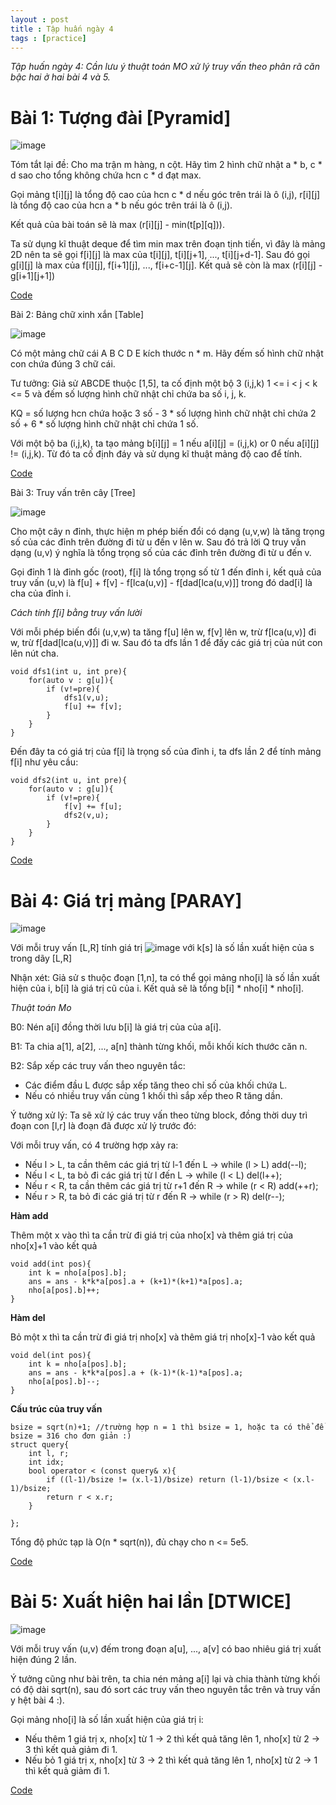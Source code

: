 ```yaml
---
layout : post
title : Tập huấn ngày 4
tags : [practice]
---
```

*Tập huấn ngày 4: Cần lưu ý thuật toán MO xử lý truy vấn theo phân rã căn bậc hai ở hai bài 4 và 5.*

# Bài 1: Tượng đài [Pyramid]

![image](https://user-images.githubusercontent.com/69662229/133889108-a5037ef9-c8db-43c6-9b1c-362b5f46e49a.png)

Tóm tắt lại đề: Cho ma trận m hàng, n cột. Hãy tìm 2 hình chữ nhật a * b, c * d sao cho tổng không chứa hcn c * d đạt max.

Gọi mảng t[i][j] là tổng độ cao của hcn c * d nếu góc trên trái là ô (i,j), r[i][j] là tổng độ cao của hcn a * b nếu góc trên trái là ô (i,j).

Kết quả của bài toán sẽ là max (r[i][j] - min(t[p][q])).

Ta sử dụng kĩ thuật deque để tìm min max trên đoạn tịnh tiến, vì đây là mảng 2D nên ta sẽ gọi f[i][j] là max của t[i][j], t[i][j+1], ..., t[i][j+d-1]. Sau đó gọi g[i][j] là max của f[i][j], f[i+1][j], ..., f[i+c-1][j]. Kết quả sẽ còn là max (r[i][j] - g[i+1][j+1])

[Code](https://pastebin.com/RSSeHJHu)

Bài 2: Bảng chữ xinh xắn [Table]

![image](https://user-images.githubusercontent.com/69662229/133889306-7393d0d1-1444-48f1-afeb-062aa375065e.png)

Có một mảng chữ cái A B C D E kích thước n * m. Hãy đếm số hình chữ nhật con chứa đúng 3 chữ cái.

Tư tưởng: Giả sử ABCDE thuộc [1,5], ta cố định một bộ 3 (i,j,k) 1 <= i < j < k <= 5 và đếm số lượng hình chữ nhật chỉ chứa ba số i, j, k.

KQ = số lượng hcn chứa hoặc 3 số - 3 * số lượng hình chữ nhật chỉ chứa 2 số + 6 * số lượng hình chữ nhật chỉ chứa 1 số.

Với một bộ ba (i,j,k), ta tạo mảng b[i][j] = 1 nếu a[i][j] = (i,j,k) or 0 nếu a[i][j] != (i,j,k). Từ đó ta cố định đáy và sử dụng kĩ thuật mảng độ cao để tính.

[Code](https://pastebin.com/jtZUaqWR)

Bài 3: Truy vấn trên cây [Tree]

![image](https://user-images.githubusercontent.com/69662229/133889504-ed2ccc01-95a8-45f8-a3ca-467d8bf21f46.png)

Cho một cây n đỉnh, thực hiện m phép biến đổi có dạng (u,v,w) là tăng trọng số của các đỉnh trên đường đi từ u đến v lên w. Sau đó trả lời Q truy vấn dạng (u,v) ý nghĩa là tổng trọng số của các đỉnh trên đường đi từ u đến v.

Gọi đỉnh 1 là đỉnh gốc (root), f[i] là tổng trọng số từ 1 đến đỉnh i, kết quả của truy vấn (u,v) là f[u] + f[v] - f[lca(u,v)] - f[dad[lca(u,v)]] trong đó dad[i] là cha của đỉnh i.

*Cách tính f[i] bằng truy vấn lười*

Với mỗi phép biến đổi (u,v,w) ta tăng f[u] lên w, f[v] lên w, trừ f[lca(u,v)] đi w, trừ f[dad[lca(u,v)]] đi w. Sau đó ta dfs lần 1 để đấy các giá trị của nút con lên nút cha.

```
void dfs1(int u, int pre){
    for(auto v : g[u]){
        if (v!=pre){
            dfs1(v,u);
            f[u] += f[v];
        }
    }
}
```

Đến đây ta có giá trị của f[i] là trọng số của đỉnh i, ta dfs lần 2 để tính mảng f[i] như yêu cầu:

```
void dfs2(int u, int pre){
    for(auto v : g[u]){
        if (v!=pre){
            f[v] += f[u];
            dfs2(v,u);
        }
    }
}
```

[Code](https://pastebin.com/UG3inTRz)

# Bài 4: Giá trị mảng [PARAY]

![image](https://user-images.githubusercontent.com/69662229/133890364-b559941c-d6b6-4e56-9518-5fff06f7fc98.png)

Với mỗi truy vấn [L,R] tính giá trị ![image](https://user-images.githubusercontent.com/69662229/133890377-3cef5775-611c-4bc1-85d6-0b5dee1860b7.png) với k[s] là số lần xuất hiện của s trong dãy [L,R]

Nhận xét: Giả sử s thuộc đoạn [1,n], ta có thể gọi mảng nho[i] là số lần xuất hiện của i, b[i] là giá trị cũ của i. Kết quả sẽ là tổng b[i] * nho[i] * nho[i].

*Thuật toán Mo*

B0: Nén a[i] đồng thời lưu b[i] là giá trị của của a[i].

B1: Ta chia a[1], a[2], ..., a[n] thành từng khối, mỗi khối kích thước căn n.

B2: Sắp xếp các truy vấn theo nguyên tắc:

- Các điểm đầu L được sắp xếp tăng theo chỉ số của khối chứa L.
- Nếu có nhiều truy vấn cùng 1 khối thì sắp xếp theo R tăng dần.

Ý tưởng xử lý: Ta sẽ xử lý các truy vấn theo từng block, đồng thời duy trì đoạn con [l,r] là đoạn đã được xử lý trước đó:

Với mỗi truy vấn, có 4 trường hợp xảy ra:

- Nếu l > L, ta cần thêm các giá trị từ l-1 đến L -> while (l > L) add(--l);
- Nếu l < L, ta bỏ đi các giá trị từ l đến L -> while (l < L) del(l++);
- Nếu r < R, ta cần thêm các giá trị từ r+1 đến R -> while (r < R) add(++r);
- Nếu r > R, ta bỏ đi các giá trị từ r đến R -> while (r > R) del(r--);

**Hàm add**

Thêm một x vào thì ta cần trừ đi giá trị của nho[x] và thêm giá trị của nho[x]+1 vào kết quả

~~~
void add(int pos){
    int k = nho[a[pos].b];
    ans = ans - k*k*a[pos].a + (k+1)*(k+1)*a[pos].a;
    nho[a[pos].b]++;
}
~~~

**Hàm del**

Bỏ một x thì ta cần trừ đi giá trị nho[x] và thêm giá trị nho[x]-1 vào kết quả

~~~
void del(int pos){
    int k = nho[a[pos].b];
    ans = ans - k*k*a[pos].a + (k-1)*(k-1)*a[pos].a;
    nho[a[pos].b]--;
}
~~~

**Cấu trúc của truy vấn**

~~~
bsize = sqrt(n)+1; //trường hợp n = 1 thì bsize = 1, hoặc ta có thể để bsize = 316 cho đơn giản :)
struct query{
    int l, r;
    int idx;
    bool operator < (const query& x){
        if ((l-1)/bsize != (x.l-1)/bsize) return (l-1)/bsize < (x.l-1)/bsize;
        return r < x.r;
    }
 
};
~~~

Tổng độ phức tạp là O(n * sqrt(n)), đủ chạy cho n <= 5e5.

[Code](https://pastebin.com/jVsjydJi)

# Bài 5: Xuất hiện hai lần [DTWICE]

![image](https://user-images.githubusercontent.com/69662229/133922001-fe6363b0-785d-4f8f-a370-eae69b0cd679.png)

Với mỗi truy vấn (u,v) đếm trong đoạn a[u], ..., a[v] có bao nhiêu giá trị xuất hiện đúng 2 lần.

Ý tưởng cũng như bài trên, ta chia nén mảng a[i] lại và chia thành từng khối có độ dài sqrt(n), sau đó sort các truy vấn theo nguyên tắc trên và truy vấn y hệt bài 4 :).

Gọi mảng nho[i] là số lần xuất hiện của giá trị i:

- Nếu thêm 1 giá trị x, nho[x] từ 1 -> 2 thì kết quả tăng lên 1, nho[x] từ 2 -> 3 thì kết quả giảm đi 1.
- Nếu bỏ 1 giá trị x, nho[x] từ 3 -> 2 thì kết quả tăng lên 1, nho[x] từ 2 -> 1 thì kết quả giảm đi 1.

[Code](https://pastebin.com/jbeBBhTX)
